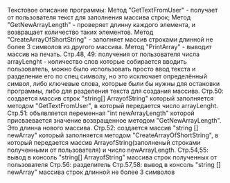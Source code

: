 Текстовое описание программы: Метод "GetTextFromUser" - получает от пользователя текст для заполнения массива строк; Метод "GetNewArrayLength" - проверяет длинну каждого элемента, и возвращает количество таких элементов. Метод "CreateArrayOfShortString" - заполняет массив строками длинной не более 3 символов из другого массива. Метод "PrintArray" - выводит массив на печать. Стр.48, 49: получения от пользователя числа arrayLenght - количество слов которые собирается вводить пользователь, можно было использовать просто ввод текста и разделение его по спец символу, но это исключает определённый символ, либо ключевые слова, которые были бы нужны для остановки программы, либо для разделения текста для создания массива. Стр.50: создается массив строк "string[] ArrayofString" который заполняется методом "GetTextFromUser", в который передается число arrayLenght. Стр.51: объявляется переменная "int newArrayLength" которой присваевается значение возвращенное методом "GetNewArrayLength". Это длинна нового массива. Стр.52: создается массив "string [] newArray" который заполняется методом "CreateArrayOfShortString", в который передается массив ArrayofString(заполненый строками полученными от пользователя) и число newArrayLength. Стр.54,55: вывод в консоль "string[] ArrayofString" массива строк полученных от пользователя Стр.56: разделитель Стр.57,58: вывод в консоль "string [] newArray" массива строк длинной не более 3 символов